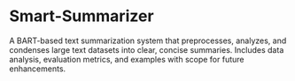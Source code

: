 # Smart-Summarizer
A BART-based text summarization system that preprocesses, analyzes, and condenses large text datasets into clear, concise summaries. Includes data analysis, evaluation metrics, and examples with scope for future enhancements.
